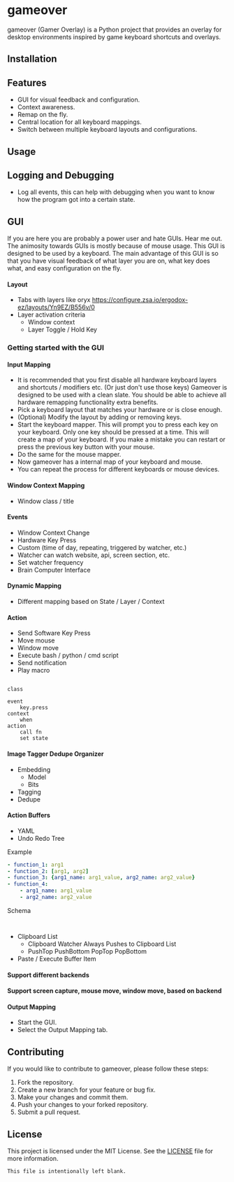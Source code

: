 # gameover

gameover (Gamer Overlay) is a Python project that provides an overlay for desktop environments inspired by game keyboard shortcuts and overlays.

## Installation

## Features

- GUI for visual feedback and configuration.
- Context awareness.
- Remap on the fly.
- Central location for all keyboard mappings.
- Switch between multiple keyboard layouts and configurations.

## Usage

## Logging and Debugging

- Log all events, this can help with debugging when you want to know how the program got into a certain state.

## GUI

If you are here you are probably a power user and hate GUIs. Hear me out. The animosity towards GUIs is mostly because of mouse usage. This GUI is designed to be used by a keyboard. The main advantage of this GUI is so that you have visual feedback of what layer you are on, what key does what, and easy configuration on the fly.

#### Layout

- Tabs with layers like oryx https://configure.zsa.io/ergodox-ez/layouts/Yn9EZ/B556v/0
- Layer activation criteria
    - Window context
    - Layer Toggle / Hold Key



### Getting started with the GUI

#### Input Mapping

- It is recommended that you first disable all hardware keyboard layers and shortcuts / modifiers etc. (Or just don't use those keys) Gameover is designed to be used with a clean slate. You should be able to achieve all hardware remapping functionality extra benefits.
- Pick a keyboard layout that matches your hardware or is close enough.
- (Optional) Modify the layout by adding or removing keys.
- Start the keyboard mapper. This will prompt you to press each key on your keyboard. Only one key should be pressed at a time. This will create a map of your keyboard. If you make a mistake you can restart or press the previous key button with your mouse.
- Do the same for the mouse mapper.
- Now gameover has a internal map of your keyboard and mouse.
- You can repeat the process for different keyboards or mouse devices.

#### Window Context Mapping

- Window class / title 

#### Events

- Window Context Change
- Hardware Key Press
- Custom (time of day, repeating, triggered by watcher, etc.)
- Watcher can watch website, api, screen section, etc.
- Set watcher frequency
- Brain Computer Interface

#### Dynamic Mapping

- Different mapping based on State / Layer / Context


#### Action

- Send Software Key Press 
- Move mouse
- Window move
- Execute bash / python / cmd script
- Send notification
- Play macro


```

class 

event
    key.press
context
    when
action
    call fn
    set state

```

#### Image Tagger Dedupe Organizer

- Embedding
    - Model
    - Bits
- Tagging
- Dedupe




#### Action Buffers

- YAML
- Undo Redo Tree

Example
```yaml
- function_1: arg1
- function_2: [arg1, arg2]
- function_3: {arg1_name: arg1_value, arg2_name: arg2_value}
- function_4:
    - arg1_name: arg1_value
    - arg2_name: arg2_value
```

Schema
```yaml



```
- Clipboard List
    - Clipboard Watcher Always Pushes to Clipboard List
    - PushTop PushBottom PopTop PopBottom
- Paste / Execute Buffer Item




#### Support different backends



#### Support screen capture, mouse move, window move, based on backend

#### Output Mapping

- Start the GUI.
- Select the Output Mapping tab.


## Contributing

If you would like to contribute to gameover, please follow these steps:

1. Fork the repository.
2. Create a new branch for your feature or bug fix.
3. Make your changes and commit them.
4. Push your changes to your forked repository.
5. Submit a pull request.

## License

This project is licensed under the MIT License. See the [LICENSE](LICENSE) file for more information.
```
This file is intentionally left blank.
```
